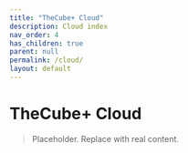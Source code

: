 ```yaml
---
title: "TheCube+ Cloud"
description: Cloud index
nav_order: 4
has_children: true
parent: null
permalink: /cloud/
layout: default
---
```


# TheCube+ Cloud

> Placeholder. Replace with real content.
